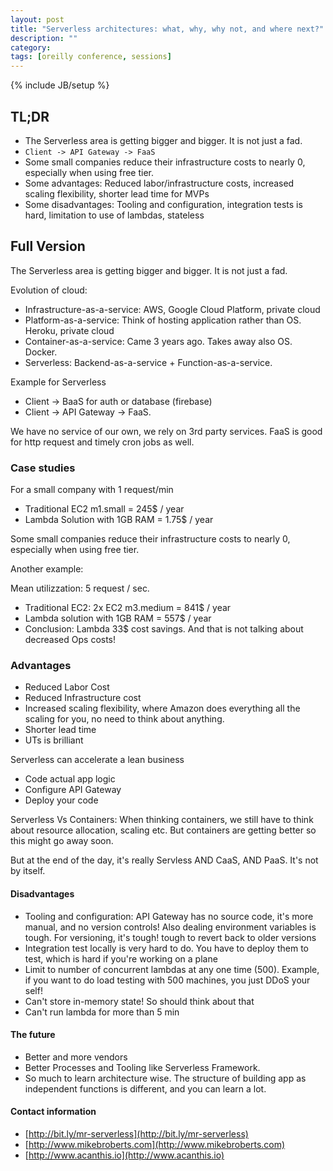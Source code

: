 ```yaml
---
layout: post
title: "Serverless architectures: what, why, why not, and where next?"
description: ""
category: 
tags: [oreilly conference, sessions]
---
```

{% include JB/setup %}

## TL;DR
- The Serverless area is getting bigger and bigger. It is not just a fad. 
- `Client -> API Gateway -> FaaS`
- Some small companies reduce their infrastructure costs to nearly 0, especially when using free tier.
- Some advantages: Reduced labor/infrastructure costs, increased scaling flexibility, shorter lead time for MVPs
- Some disadvantages: Tooling and configuration, integration tests is hard, limitation to use of lambdas, stateless

## Full Version

The Serverless area is getting bigger and bigger. It is not just a fad. 

Evolution of cloud:

- Infrastructure-as-a-service: AWS, Google Cloud Platform, private cloud
- Platform-as-a-service: Think of hosting application rather than OS. Heroku, private cloud
- Container-as-a-service: Came 3 years ago. Takes away also OS. Docker.
- Serverless: Backend-as-a-service + Function-as-a-service. 

Example for Serverless

- Client -> BaaS for auth or database (firebase)
- Client -> API Gateway -> FaaS.

We have no service of our own, we rely on 3rd party services. FaaS is good for http request and timely cron jobs as well.

### Case studies

For a small company with 1 request/min

- Traditional EC2 m1.small = 245$ / year
- Lambda Solution with 1GB RAM = 1.75$ / year

Some small companies reduce their infrastructure costs to nearly 0, especially when using free tier.

Another example:

Mean utilizzation: 5 request / sec.

- Traditional EC2: 2x EC2 m3.medium = 841$ / year
- Lambda solution with 1GB RAM = 557$ / year
- Conclusion: Lambda 33$ cost savings. And that is not talking about decreased Ops costs!

### Advantages

- Reduced Labor Cost
- Reduced Infrastructure cost
- Increased scaling flexibility, where Amazon does everything all the scaling for you, no need to think about anything. 
- Shorter lead time
- UTs is brilliant

Serverless can accelerate a lean business

- Code actual app logic
- Configure API Gateway
- Deploy your code

Serverless Vs Containers: When thinking containers, we still have to think about resource allocation, scaling etc. But containers are getting better so this might go away soon.

But at the end of the day, it's really Servless AND CaaS, AND PaaS. It's not by itself.

#### Disadvantages

- Tooling and configuration: API Gateway has no source code, it's more manual, and no version controls! Also dealing environment variables is tough. For versioning, it's tough! tough to revert back to older versions
- Integration test locally is very hard to do. You have to deploy them to test, which is hard if you're working on a plane 
- Limit to number of concurrent lambdas at any one time (500). Example, if you want to do load testing with 500 machines, you just DDoS your self!
- Can't store in-memory state! So should think about that
- Can't run lambda for more than 5 min

#### The future

- Better and more vendors
- Better Processes and Tooling like Serverless Framework. 
- So much to learn architecture wise. The structure of building app as independent functions is different, and you can learn a lot.

#### Contact information

- [http://bit.ly/mr-serverless](http://bit.ly/mr-serverless)
- [http://www.mikebroberts.com](http://www.mikebroberts.com)
- [http://www.acanthis.io](http://www.acanthis.io)